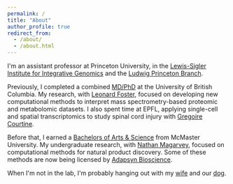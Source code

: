 ```yaml
---
permalink: /
title: "About"
author_profile: true
redirect_from: 
  - /about/
  - /about.html
---
```


I'm an assistant professor at Princeton University, in the [Lewis-Sigler Institute for Integrative Genomics](https://lsi.princeton.edu/people/michael-skinnider) and the [Ludwig Princeton Branch](https://ludwigcancer.princeton.edu/people/michael-skinnider).

Previously, I completed a combined [MD/PhD](http://mdprogram.med.ubc.ca/mdphd/) at the University of British Columbia. My research, with [Leonard Foster](https://www.msl.ubc.ca/people/dr-leonard-foster/), focused on developing new computational methods to interpret mass spectrometry-based proteomic and metabolomic datasets. I also spent time at EPFL, applying single-cell and spatial transcriptomics to study spinal cord injury with [Gregoire Courtine](https://www.neurorestore.swiss/). 

Before that, I earned a [Bachelors of Arts & Science](https://artsci.mcmaster.ca) from McMaster University. My undergraduate research, with [Nathan Magarvey](https://chemistry.mcmaster.ca/component/comprofiler/userprofile/magarv.html), focused on computational methods for natural product discovery. Some of these methods are now being licensed by [Adapsyn Bioscience](https://www.adapsyn.com/).

When I'm not in the lab, I'm probably hanging out with my [wife](https://partnerships.princeton.edu/people/jessie-skinnider) and our [dog](https://www.instagram.com/cooghyies/). 
